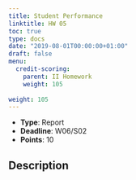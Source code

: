 ```yaml
---
title: Student Performance
linktitle: HW 05
toc: true
type: docs
date: "2019-08-01T00:00:00+01:00"
draft: false
menu:
  credit-scoring:
    parent: II Homework
    weight: 105
    
weight: 105
---
```


* **Type**: Report
* **Deadline**: W06/S02	
* **Points**: 10

## Description
